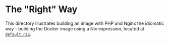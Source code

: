 # The "Right" Way
This directory illustrates building an image with PHP and Nginx the idiomatic way - building the Docker image using a Nix expression, located at [`default.nix`](default.nix).